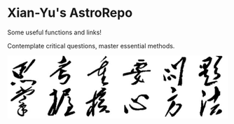 # Xian-Yu's AstroRepo
Some useful functions and links!


Contemplate critical questions, master essential methods.

![tmp](Picture1.png)
